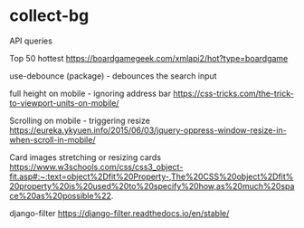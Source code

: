 # collect-bg

API queries

Top 50 hottest
https://boardgamegeek.com/xmlapi2/hot?type=boardgame

use-debounce (package) - debounces the search input

full height on mobile - ignoring address bar
https://css-tricks.com/the-trick-to-viewport-units-on-mobile/

Scrolling on mobile - triggering resize
https://eureka.ykyuen.info/2015/06/03/jquery-oppress-window-resize-in-when-scroll-in-mobile/

Card images stretching or resizing cards
https://www.w3schools.com/css/css3_object-fit.asp#:~:text=object%2Dfit%20Property-,The%20CSS%20object%2Dfit%20property%20is%20used%20to%20specify%20how,as%20much%20space%20as%20possible%22.

django-filter
https://django-filter.readthedocs.io/en/stable/